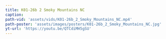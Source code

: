 ```yaml
---
title: K01-26b 2 Smoky Mountains NC
caption:
path-vid: 'assets/vids/K01-26b_2_Smoky_Mountains_NC.mp4'
path-poster: 'assets/images/posters/K01-26b_2_Smoky_Mountains_NC.jpg'
yt-url: 'https://youtu.be/QTCdiMH5gSU'
---
```

